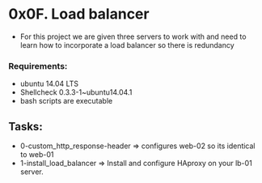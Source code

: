 # 0x0F. Load balancer
* For this project we are given three servers to work with and need to learn how to incorporate a load balancer so there is redundancy

### Requirements:
* ubuntu 14.04 LTS
* Shellcheck 0.3.3-1~ubuntu14.04.1
* bash scripts are executable

## Tasks:
* 0-custom_http_response-header => configures web-02 so its identical to web-01
* 1-install_load_balancer => Install and configure HAproxy on your lb-01 server.

